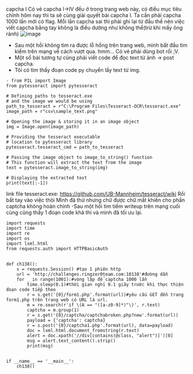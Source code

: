 capcha I
Có vẻ capcha I->IV đều ở trong trang web này, có điều mục tiêu chính hôm nay thì ta sẽ cùng giải quyết bài capcha I.
Ta cần phải capcha 1000 lần mới có flag. Mỗi lần capcha sai thì phải ghi lại từ đầu thế nên việc viết capcha bằng tay không là điều dường như không thể(trừ khi mấy ông rảnh)
![image](https://user-images.githubusercontent.com/126310360/222168624-ad987a01-2b9a-4796-afc5-6bdb7f34e175.png)
- Sau một hồi không tìm ra được lỗ hổng trên trang web, mình bắt đầu tìm kiếm trên mạng về cách vượt qua. hmm... Có vẻ phải dùng bot rồi ;V.
- Một số bài tương tự cũng phải viết code để đọc text từ ảnh -> post capcha.
- Tôi có tìm thấy đoạn code py chuyển lấy text từ img.
```
- from PIL import Image
from pytesseract import pytesseract

# Defining paths to tesseract.exe
# and the image we would be using
path_to_tesseract = r"C:\Program Files\Tesseract-OCR\tesseract.exe"
image_path = r"csv\sample_text.png"

# Opening the image & storing it in an image object
img = Image.open(image_path)

# Providing the tesseract executable
# location to pytesseract library
pytesseract.tesseract_cmd = path_to_tesseract

# Passing the image object to image_to_string() function
# This function will extract the text from the image
text = pytesseract.image_to_string(img)

# Displaying the extracted text
print(text[:-1])

```
link file tesseract.exe: https://github.com/UB-Mannheim/tesseract/wiki
Rồi bắt tay vào việc thôi
Mình đã thử nhưng chữ được chữ mất khiến cho phần captcha không hoàn chỉnh
-Sau một hồi tìm tiếm writeup trên mạng cuối cùng cũng thấy 1 đoạn code khả thi và mình đã tối ưu lại.
```
import requests
import time
import re
import os
import lxml.html
from requests.auth import HTTPBasicAuth


def ch138():
    s = requests.Session() #tạo 1 phiên http
    url = 'http://challenges.ringzer0team.com:10138'#đường dẫn
    for _ in range(1001):#vòng lặp để captcha 1000 lần
        time.sleep(0.1)#thời gian nghỉ 0.1 giây trước khi thực thiện đoạn code tiếp theo
        r = s.get('{0}/form1.php'.format(url))#yêu cầu GET đến trang form1.php trên trang web có URL là url.
        m = re.search(r'if \(A == "([a-z0-9]*)"\)', r.text)
        captcha = m.group(1)
        r = s.get('{0}/captcha/captchabroken.php?new'.format(url))
        payload = {'captcha': captcha}
        r = s.post('{0}/captcha1.php'.format(url), data=payload)
        doc = lxml.html.document_fromstring(r.text)
        alert = doc.xpath('//div[contains(@class, "alert")]')[0]
        msg = alert.text_content().strip()
        print(msg)


if __name__ == '__main__':
    ch138()
```    
